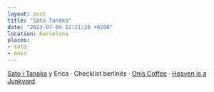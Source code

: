 ```yaml
---
layout: post
title: "Sato Tanaka"
date: "2023-07-04 22:21:20 +0200"
location: barcelona
places:
- sato
- onis
---
```


[Sato i Tanaka](/maps/barcelona?p=sato) y Erica · Checklist berlinés · [Onis Coffee](/maps/barcelona?p=onis) · [Heaven is a Junkyard](https://youthlagoon.bandcamp.com/album/heaven-is-a-junkyard).

